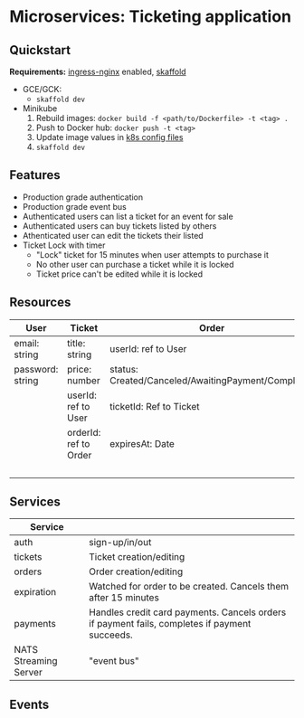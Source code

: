# Microservices: Ticketing application
## Quickstart
**Requirements:** [ingress-nginx](https://kubernetes.github.io/ingress-nginx/deploy/) enabled, [skaffold](https://skaffold.dev/)

- GCE/GCK:
  - `skaffold dev`  
- Minikube
  1. Rebuild images: `docker build -f <path/to/Dockerfile> -t <tag> .`
  2. Push to Docker hub: `docker push -t <tag>`
  3. Update image values in [k8s config files](./k8s)
  4. `skaffold dev`

## Features
- Production grade authentication
- Production grade event bus
- Authenticated users can list a ticket for an event for sale
- Authenticated users can buy tickets listed by others
- Athenticated user can edit the tickets their listed
- Ticket Lock with timer
  - "Lock" ticket for 15 minutes when user attempts to purchase it
  - No other user can purchase a ticket while it is locked
  - Ticket price can't be edited while it is locked

## Resources
|User|Ticket|Order|Charge|
|--|--|--|--|
|email: string|title: string|userId: ref to User|orderId: ref to Order|
|password: string|price: number|status: Created/Canceled/AwaitingPayment/Completed|status: Created/Completed/Failed|
||userId: ref to User|ticketId: Ref to Ticket|amount: number|
||orderId: ref to Order|expiresAt: Date|stripeId: string|
||||stripeRefundId: string|
## Services
|Service||
|--|--|
|auth|sign-up/in/out|
|tickets|Ticket creation/editing|
|orders|Order creation/editing|
|expiration|Watched for order to be created. Cancels them after 15 minutes|
|payments|Handles credit card payments. Cancels orders if payment fails, completes if payment succeeds.
|NATS Streaming Server|"event bus"


## Events
